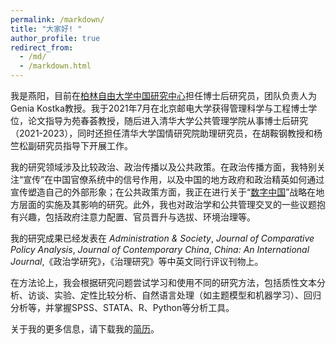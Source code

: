 ```yaml
---
permalink: /markdown/
title: "大家好! "
author_profile: true
redirect_from: 
  - /md/
  - /markdown.html
---
```


我是燕阳，目前在[柏林自由大学中国研究中心](https://www.geschkult.fu-berlin.de/e/oas/sinologie/institut/mitarbeiter/3_mitarbeiter/Yan.html)担任博士后研究员，团队负责人为Genia Kostka教授。我于2021年7月在北京邮电大学获得管理科学与工程博士学位，论文指导为苑春荟教授，随后进入清华大学公共管理学院从事博士后研究（2021-2023），同时还担任清华大学国情研究院助理研究员，在胡鞍钢教授和杨竺松副研究员指导下开展工作。

我的研究领域涉及比较政治、政治传播以及公共政策。在政治传播方面，我特别关注“宣传”在中国官僚系统中的信号作用，以及中国的地方政府和政治精英如何通过宣传塑造自己的外部形象；在公共政策方面，我正在进行关于“[数字中国](https://www.digitalgovernancechina.eu/)”战略在地方层面的实施及其影响的研究。此外，我也对政治学和公共管理交叉的一些议题抱有兴趣，包括政府注意力配置、官员晋升与选拔、环境治理等。

我的研究成果已经发表在 _Administration & Society_, _Journal of Comparative Policy Analysis_, _Journal of Contemporary China_, _China: An International Journal_,《政治学研究》，《治理研究》等中英文同行评议刊物上。

在方法论上，我会根据研究问题尝试学习和使用不同的研究方法，包括质性文本分析、访谈、实验、定性比较分析、自然语言处理（如主题模型和机器学习）、回归分析等，并掌握SPSS、STATA、R、Python等分析工具。

关于我的更多信息，请下载我的[简历](CV-燕阳20240725.pdf)。

